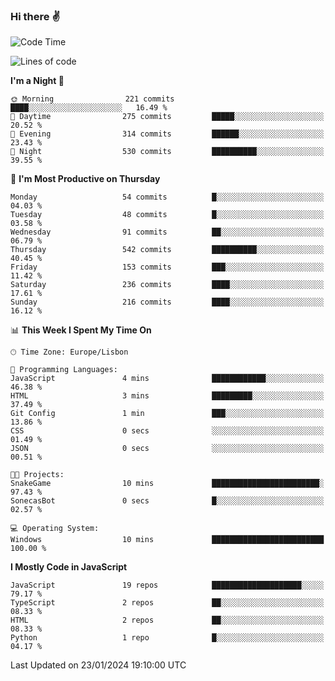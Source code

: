 ### Hi there :v:

<!--
**eusebioaddsilva/eusebioaddsilva** is a ✨ _special_ ✨ repository because its `README.md` (this file) appears on your GitHub profile.

<!--START_SECTION:waka-->
![Code Time](http://img.shields.io/badge/Code%20Time-104%20hrs%2041%20mins-blue)

![Lines of code](https://img.shields.io/badge/From%20Hello%20World%20I%27ve%20Written-3.5%20million%20lines%20of%20code-blue)

**I'm a Night 🦉** 

```text
🌞 Morning                221 commits         ████░░░░░░░░░░░░░░░░░░░░░   16.49 % 
🌆 Daytime                275 commits         █████░░░░░░░░░░░░░░░░░░░░   20.52 % 
🌃 Evening                314 commits         ██████░░░░░░░░░░░░░░░░░░░   23.43 % 
🌙 Night                  530 commits         ██████████░░░░░░░░░░░░░░░   39.55 % 
```
📅 **I'm Most Productive on Thursday** 

```text
Monday                   54 commits          █░░░░░░░░░░░░░░░░░░░░░░░░   04.03 % 
Tuesday                  48 commits          █░░░░░░░░░░░░░░░░░░░░░░░░   03.58 % 
Wednesday                91 commits          ██░░░░░░░░░░░░░░░░░░░░░░░   06.79 % 
Thursday                 542 commits         ██████████░░░░░░░░░░░░░░░   40.45 % 
Friday                   153 commits         ███░░░░░░░░░░░░░░░░░░░░░░   11.42 % 
Saturday                 236 commits         ████░░░░░░░░░░░░░░░░░░░░░   17.61 % 
Sunday                   216 commits         ████░░░░░░░░░░░░░░░░░░░░░   16.12 % 
```


📊 **This Week I Spent My Time On** 

```text
🕑︎ Time Zone: Europe/Lisbon

💬 Programming Languages: 
JavaScript               4 mins              ████████████░░░░░░░░░░░░░   46.38 % 
HTML                     3 mins              █████████░░░░░░░░░░░░░░░░   37.49 % 
Git Config               1 min               ███░░░░░░░░░░░░░░░░░░░░░░   13.86 % 
CSS                      0 secs              ░░░░░░░░░░░░░░░░░░░░░░░░░   01.49 % 
JSON                     0 secs              ░░░░░░░░░░░░░░░░░░░░░░░░░   00.51 % 

🐱‍💻 Projects: 
SnakeGame                10 mins             ████████████████████████░   97.43 % 
SonecasBot               0 secs              █░░░░░░░░░░░░░░░░░░░░░░░░   02.57 % 

💻 Operating System: 
Windows                  10 mins             █████████████████████████   100.00 % 
```

**I Mostly Code in JavaScript** 

```text
JavaScript               19 repos            ████████████████████░░░░░   79.17 % 
TypeScript               2 repos             ██░░░░░░░░░░░░░░░░░░░░░░░   08.33 % 
HTML                     2 repos             ██░░░░░░░░░░░░░░░░░░░░░░░   08.33 % 
Python                   1 repo              █░░░░░░░░░░░░░░░░░░░░░░░░   04.17 % 
```




 Last Updated on 23/01/2024 19:10:00 UTC
<!--END_SECTION:waka-->
